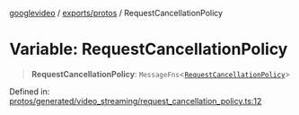 [googlevideo](../../../README.md) / [exports/protos](../README.md) / RequestCancellationPolicy

# Variable: RequestCancellationPolicy

> **RequestCancellationPolicy**: `MessageFns`\<[`RequestCancellationPolicy`](../interfaces/RequestCancellationPolicy.md)\>

Defined in: [protos/generated/video\_streaming/request\_cancellation\_policy.ts:12](https://github.com/LuanRT/googlevideo/blob/cc730b4dbadc5ae882d6aa28d716e442943577fa/protos/generated/video_streaming/request_cancellation_policy.ts#L12)
